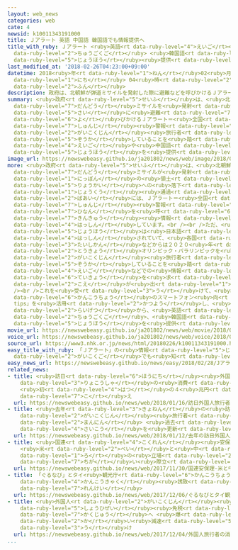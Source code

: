 ```yaml
---
layout: web_news
categories: web
cate: 4
newsid: k10011343191000
title: Ｊアラート 英語 中国語 韓国語でも情報提供へ
title_with_ruby: Ｊアラート <ruby>英語<rt data-ruby-level="4">えいご</rt></ruby> <ruby>中国語<rt
  data-ruby-level="2">ちゅうごくご</rt></ruby> <ruby>韓国語<rt data-ruby-level="7">かんこくご</rt></ruby>でも<ruby>情報<rt
  data-ruby-level="5">じょうほう</rt></ruby><ruby>提供<rt data-ruby-level="6">ていきょう</rt></ruby>へ
last_modified_at: '2018-02-26T04:23:00+09:00'
datetime: 2018<ruby>年<rt data-ruby-level="1">ねん</rt></ruby>02<ruby>月<rt data-ruby-level="1">がつ</rt></ruby>26<ruby>日<rt
  data-ruby-level="1">にち</rt></ruby> 04<ruby>時<rt data-ruby-level="2">じ</rt></ruby>23<ruby>分<rt
  data-ruby-level="2">ふん</rt></ruby>
description: 政府は、北朝鮮が弾道ミサイルを発射した際に避難などを呼びかけるＪアラート＝全国瞬時警報システムについて、外国人旅行者が増加していることを踏まえて、英語や中国語などでも情報を提供できるようにすることにしています。
summary: <ruby>政府<rt data-ruby-level="5">せいふ</rt></ruby>は、<ruby>北朝鮮<rt data-ruby-level="7">きたちょうせん</rt></ruby>が<ruby>弾道<rt
  data-ruby-level="7">だんどう</rt></ruby>ミサイルを<ruby>発射<rt data-ruby-level="6">はっしゃ</rt></ruby>した<ruby>際<rt
  data-ruby-level="5">さい</rt></ruby>に<ruby>避難<rt data-ruby-level="7">ひなん</rt></ruby>などを<ruby>呼<rt
  data-ruby-level="6">よ</rt></ruby>びかけるＪアラート＝<ruby>全国<rt data-ruby-level="3">ぜんこく</rt></ruby><ruby>瞬時<rt
  data-ruby-level="7">しゅんじ</rt></ruby><ruby>警報<rt data-ruby-level="6">けいほう</rt></ruby>システムについて、<ruby>外国人<rt
  data-ruby-level="2">がいこくじん</rt></ruby><ruby>旅行者<rt data-ruby-level="3">りょこうしゃ</rt></ruby>が<ruby>増加<rt
  data-ruby-level="5">ぞうか</rt></ruby>していることを<ruby>踏<rt data-ruby-level="7">ふ</rt></ruby>まえて、<ruby>英語<rt
  data-ruby-level="4">えいご</rt></ruby>や<ruby>中国語<rt data-ruby-level="2">ちゅうごくご</rt></ruby>などでも<ruby>情報<rt
  data-ruby-level="5">じょうほう</rt></ruby>を<ruby>提供<rt data-ruby-level="6">ていきょう</rt></ruby>できるようにすることにしています。
image_url: https://newswebeasy.github.io/ja201802/news/web/image/2018/02/26/K10011343191_1802260454_1802260515_01_03.jpg
more: <ruby>政府<rt data-ruby-level="5">せいふ</rt></ruby>は、<ruby>北朝鮮<rt data-ruby-level="7">きたちょうせん</rt></ruby>から<ruby>弾道<rt
  data-ruby-level="7">だんどう</rt></ruby>ミサイルが<ruby>発射<rt data-ruby-level="6">はっしゃ</rt></ruby>され、<ruby>日本<rt
  data-ruby-level="1">にっぽん</rt></ruby>の<ruby>領土<rt data-ruby-level="5">りょうど</rt></ruby>・<ruby>領海<rt
  data-ruby-level="5">りょうかい</rt></ruby>への<ruby>落下<rt data-ruby-level="3">らっか</rt></ruby>や<ruby>上空<rt
  data-ruby-level="1">じょうくう</rt></ruby><ruby>通過<rt data-ruby-level="5">つうか</rt></ruby>のおそれがある<ruby>場合<rt
  data-ruby-level="2">ばあい</rt></ruby>には、Ｊアラート＝<ruby>全国<rt data-ruby-level="3">ぜんこく</rt></ruby><ruby>瞬時<rt
  data-ruby-level="7">しゅんじ</rt></ruby><ruby>警報<rt data-ruby-level="6">けいほう</rt></ruby>システムで<ruby>避難<rt
  data-ruby-level="7">ひなん</rt></ruby>を<ruby>呼<rt data-ruby-level="6">よ</rt></ruby>びかける<ruby>緊急<rt
  data-ruby-level="7">きんきゅう</rt></ruby><ruby>情報<rt data-ruby-level="5">じょうほう</rt></ruby>を<ruby>発信<rt
  data-ruby-level="4">はっしん</rt></ruby>しています。<br /><br />ただ、<ruby>緊急<rt data-ruby-level="7">きんきゅう</rt></ruby><ruby>情報<rt
  data-ruby-level="5">じょうほう</rt></ruby>は<ruby>日本語<rt data-ruby-level="2">にほんご</rt></ruby>のみで<ruby>発信<rt
  data-ruby-level="4">はっしん</rt></ruby>されていて、<ruby>各国<rt data-ruby-level="4">かっこく</rt></ruby>の<ruby>大使館<rt
  data-ruby-level="3">たいしかん</rt></ruby>などからは２０２０<ruby>年<rt data-ruby-level="1">ねん</rt></ruby><ruby>東京<rt
  data-ruby-level="2">とうきょう</rt></ruby>オリンピック・パラリンピックを<ruby>控<rt data-ruby-level="7">ひか</rt></ruby>え、<ruby>外国人<rt
  data-ruby-level="2">がいこくじん</rt></ruby><ruby>旅行者<rt data-ruby-level="3">りょこうしゃ</rt></ruby>が<ruby>増加<rt
  data-ruby-level="5">ぞうか</rt></ruby>していることを<ruby>踏<rt data-ruby-level="7">ふ</rt></ruby>まえて、<ruby>英語<rt
  data-ruby-level="4">えいご</rt></ruby>などでの<ruby>情報<rt data-ruby-level="5">じょうほう</rt></ruby><ruby>提供<rt
  data-ruby-level="6">ていきょう</rt></ruby>を<ruby>求<rt data-ruby-level="4">もと</rt></ruby>める<ruby>声<rt
  data-ruby-level="2">こえ</rt></ruby>が<ruby>出<rt data-ruby-level="1">で</rt></ruby>ていました。<br
  /><br />これを<ruby>受<rt data-ruby-level="3">う</rt></ruby>けて、<ruby>政府<rt data-ruby-level="5">せいふ</rt></ruby>は<ruby>観光庁<rt
  data-ruby-level="6">かんこうちょう</rt></ruby>のスマートフォン<ruby>向<rt data-ruby-level="3">む</rt></ruby>けアプリ「Safety
  tips」を<ruby>活用<rt data-ruby-level="2">かつよう</rt></ruby>し、<ruby>早<rt data-ruby-level="1">はや</rt></ruby>ければ<ruby>来月<rt
  data-ruby-level="2">らいげつ</rt></ruby>から、<ruby>英語<rt data-ruby-level="4">えいご</rt></ruby>や<ruby>中国語<rt
  data-ruby-level="2">ちゅうごくご</rt></ruby>、<ruby>韓国語<rt data-ruby-level="7">かんこくご</rt></ruby>で<ruby>情報<rt
  data-ruby-level="5">じょうほう</rt></ruby>を<ruby>提供<rt data-ruby-level="6">ていきょう</rt></ruby>できるようにすることにしています。
movie_url: https://newswebeasy.github.io/ja201802/news/web/movie/2018/02/26/k10011343191_201802260454_201802260515.mp4
voice_url: https://newswebeasy.github.io/ja201802/news/web/voice/2018/02/26/k10011343191_201802260454_201802260515.mp3
source_url: https://www3.nhk.or.jp/news/html/20180226/k10011343191000.html
easy_title_with_ruby: 「Ｊアラート」の<ruby>情報<rt data-ruby-level="5">じょうほう</rt></ruby>を<ruby>外国語<rt
  data-ruby-level="2">がいこくご</rt></ruby>でも<ruby>知<rt data-ruby-level="2">し</rt></ruby>らせる
easy_news_url: https://newswebeasy.github.io/news/easy/2018/02/28/Jアラートの情報を外国語でも知らせる
related_news:
- title: <ruby>訪日<rt data-ruby-level="6">ほうにち</rt></ruby><ruby>外国人<rt data-ruby-level="2">がいこくじん</rt></ruby><ruby>旅行者<rt
    data-ruby-level="3">りょこうしゃ</rt></ruby>の<ruby>消費<rt data-ruby-level="4">しょうひ</rt></ruby>
    <ruby>初<rt data-ruby-level="4">はつ</rt></ruby>の４<ruby>兆円<rt data-ruby-level="4">ちょうえん</rt></ruby><ruby>超<rt
    data-ruby-level="7">こ</rt></ruby>え
  url: https://newswebeasy.github.io/news/web/2018/01/16/訪日外国人旅行者の消費-初の4兆円超え
- title: <ruby>去年<rt data-ruby-level="3">きょねん</rt></ruby>の<ruby>訪日<rt data-ruby-level="6">ほうにち</rt></ruby><ruby>外国人<rt
    data-ruby-level="2">がいこくじん</rt></ruby><ruby>旅行者<rt data-ruby-level="3">りょこうしゃ</rt></ruby>は２８６９<ruby>万人<rt
    data-ruby-level="2">まんにん</rt></ruby> <ruby>過去<rt data-ruby-level="5">かこ</rt></ruby><ruby>最高<rt
    data-ruby-level="4">さいこう</rt></ruby>を<ruby>更新<rt data-ruby-level="7">こうしん</rt></ruby>
  url: https://newswebeasy.github.io/news/web/2018/01/12/去年の訪日外国人旅行者は2869万人-過去最高を更新
- title: <ruby>国連<rt data-ruby-level="4">こくれん</rt></ruby><ruby>安保理<rt data-ruby-level="5">あんぽり</rt></ruby>
    <ruby>米<rt data-ruby-level="2">べい</rt></ruby>と<ruby>中<rt data-ruby-level="1">ちゅう</rt></ruby><ruby>ロ<rt
    data-ruby-level="1">ろ</rt></ruby>の<ruby>立場<rt data-ruby-level="2">たちば</rt></ruby>の<ruby>違<rt
    data-ruby-level="7">ちが</rt></ruby>い<ruby>際立<rt data-ruby-level="7">きわだ</rt></ruby>つ
  url: https://newswebeasy.github.io/news/web/2017/11/30/国連安保理-米と中ロの立場の違い際立つ
- title: 「ぐるなび」とタイ<ruby>観光庁<rt data-ruby-level="6">かんこうちょう</rt></ruby> <ruby>観光客<rt
    data-ruby-level="4">かんこうきゃく</rt></ruby><ruby>誘致<rt data-ruby-level="7">ゆうち</rt></ruby>で<ruby>連携<rt
    data-ruby-level="7">れんけい</rt></ruby>
  url: https://newswebeasy.github.io/news/web/2017/12/06/ぐるなびとタイ観光庁-観光客誘致で連携
- title: <ruby>外国人<rt data-ruby-level="2">がいこくじん</rt></ruby><ruby>旅行者<rt data-ruby-level="3">りょこうしゃ</rt></ruby>の<ruby>消費税<rt
    data-ruby-level="5">しょうひぜい</rt></ruby><ruby>免税<rt data-ruby-level="7">めんぜい</rt></ruby><ruby>拡充<rt
    data-ruby-level="7">かくじゅう</rt></ruby>へ <ruby>爆<rt data-ruby-level="7">ばく</rt></ruby><ruby>買<rt
    data-ruby-level="2">か</rt></ruby>い<ruby>減速<rt data-ruby-level="5">げんそく</rt></ruby><ruby>受<rt
    data-ruby-level="3">う</rt></ruby>け
  url: https://newswebeasy.github.io/news/web/2017/12/04/外国人旅行者の消費税免税拡充へ-爆買い減速受け
...
```


